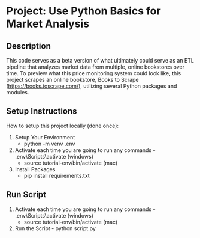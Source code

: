 # Project: Use Python Basics for Market Analysis

## Description
This code serves as a beta version of what ultimately could serve as an ETL pipeline that analyzes market data from multiple, online bookstores over time. To preview what this price monitoring system could look like, this project scrapes an online bookstore, Books to Scrape (https://books.toscrape.com/), utilizing several Python packages and modules.

## Setup Instructions
How to setup this project locally (done once):
1. Setup Your Environment
	- python -m venv .env
2. Activate each time you are going to run any commands
            - .env\Scripts\activate (windows)
     - source tutorial-env/bin/activate (mac)
3. Install Packages
      - pip install requirements.txt

## Run Script
1. Activate each time you are going to run any commands
            - .env\Scripts\activate (windows)
     - source tutorial-env/bin/activate (mac)
2. Run the Script - python script.py



